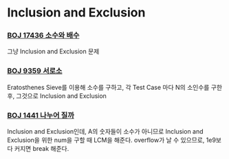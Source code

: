 # Inclusion and Exclusion



### [BOJ 17436 소수와 배수](https://www.acmicpc.net/problem/17436)

그냥 Inclusion and Exclusion 문제 



### [BOJ 9359 서로소](https://www.acmicpc.net/problem/9359)

Eratosthenes Sieve를 이용해 소수를 구하고, 각 Test Case 마다 N의 소인수를 구한후, 그것으로 Inclusion and Exclusion 



### [BOJ 1441 나누어 질까](https://www.acmicpc.net/problem/1441)

Inclusion and Exclusion인데, A의 숫자들이 소수가 아니므로 Inclusion and Exclusion을 위한 num을 구할 때 LCM을 해준다. overflow가 날 수 있으므로, 1e9보다 커지면 break 해준다. 


